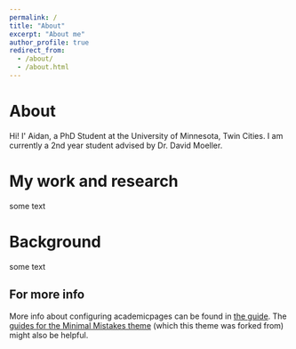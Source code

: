 ```yaml
---
permalink: /
title: "About"
excerpt: "About me"
author_profile: true
redirect_from: 
  - /about/
  - /about.html
---
```


About
======
Hi! I' Aidan, a PhD Student at the University of Minnesota, Twin Cities. I am currently a 2nd year student advised by Dr. David Moeller. 

My work and research
======
some text

Background
======
some text

For more info
------
More info about configuring academicpages can be found in [the guide](https://academicpages.github.io/markdown/). The [guides for the Minimal Mistakes theme](https://mmistakes.github.io/minimal-mistakes/docs/configuration/) (which this theme was forked from) might also be helpful.

